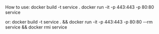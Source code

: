 How to use:
docker build -t service .
docker run -it -p 443:443 -p 80:80 service

or:
docker build -t service . && docker run -it -p 443:443 -p 80:80 --rm service && docker rmi service